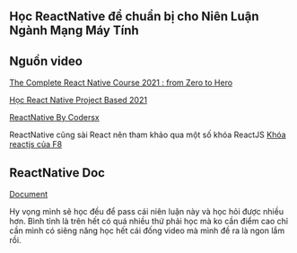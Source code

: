 ## Học ReactNative để chuẩn bị cho Niên Luận Ngành Mạng Máy Tính
## Nguồn video 

[The Complete React Native Course 2021 : from Zero to Hero](https://www.youtube.com/watch?v=ANdSdIlgsEw&list=PL8kfZyp--gEXs4YsSLtB3KqDtdOFHMjWZ&index=1)

[Học React Native Project Based 2021](https://www.youtube.com/watch?v=enVs6ile3WE&list=PLlahAO-uyDzKdL-85pMk_zQGHivDBqOTl&index=2)

[ReactNative By Codersx](https://www.youtube.com/watch?v=NDeFEFIe7yg&list=PLkY6Xj8Sg8-taXGMnV94oeycXF4v4iyiV)

ReactNative cũng sài React nên tham khảo qua một số khóa ReactJS
[Khóa reactjs của F8](https://www.youtube.com/watch?v=x0fSBAgBrOQ&list=PL_-VfJajZj0UXjlKfBwFX73usByw3Ph9Q)

## ReactNative Doc

[Document](https://reactnative.dev/docs/getting-started)

Hy vọng mình sẽ học đều để pass cái niên luận này và học hỏi được nhiều hơn. Bình tỉnh là trên hết có quá nhiều thứ phải học mà ko cần điểm cao chỉ cần mình có siêng năng học hết cái đống video mà mình đề ra là ngon lắm rồi.

